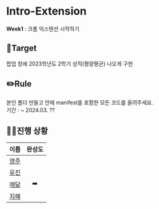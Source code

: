 # Intro-Extension
**Week1** : 크롬 익스텐션 시작하기

## 🎯Target
팝업 창에 2023학년도 2학기 성적(평량평균) 나오게 구현

## ✏️Rule
본인 폴더 만들고 안에 manifest를 포함한 모든 코드를 올려주세요.
<br>
기간 : ~ 2024.03. ??

## 🏃‍♀️진행 상황
|                  이름                |  완성도  |
| :----------------------------------: |  :------:|
| [영주](https://github.com/oz115)     |          |
| [유진](https://github.com/g0yujin)   |          |
| [예닮](https://github.com/yedamhy)   |     ➡️   |
| [지혜](https://github.com/Jihye511)  |          |
